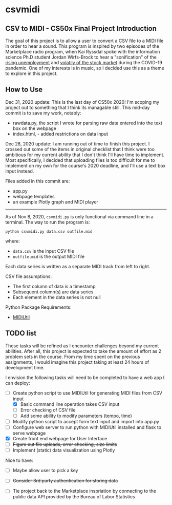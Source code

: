# csvmidi
## CSV to MIDI - CS50x Final Project Introduction

The goal of this project is to allow a user to convert a CSV file to a MIDI file in order to hear a sound. This program is inspired by two episodes of the Marketplace radio program, when Kai Ryssdal spoke with the information science Ph.D student Jordan Wirfs-Brock to hear a "sonification" of the [rising unemployment](https://www.marketplace.org/2020/06/24/heres-what-the-crescendo-of-unemployment-sounds-like/) and [volatily of the stock market](https://www.marketplace.org/2020/03/31/the-sounds-of-a-volatile-stock-market/) during the COVID-19 pandemic.  One of my interests is in music, so I decided use this as a theme to explore in this project.

## How to Use

Dec 31, 2020 update:
This is the last day of CS50x 2020!  I'm scoping my project out to something that I think its managable still.  This mid-day commit is to save my work, notably:
- rawdata.py, the script I wrote for parsing raw data entered into the text box on the webpage
- index.html, - added restrictions on data input

Dec 28, 2020 update:
I am running out of time to finish this project.  I crossed out some of the items in original checklist that I think were too ambitious for my current ability that I don't think I'll have time to implement.  Most specifically, I decided that uploading files is too difficult for me to implement on my own for the course's 2020 deadline, and I'll use a text box input instead.  

Files added in this commit are:
- app.py
- webpage templates
- an example Plotly graph and MIDI player

---

As of Nov 8, 2020, `csvmidi.py` is only functional via command line in a terminal. The way to run the program is:

```
python csvmidi.py data.csv outfile.mid
```
where:
- `data.csv` is the input CSV file
- `outfile.mid` is the output MIDI file

Each data series is written as a separate MIDI track from left to right.

CSV file assumptions:
- The first column of data is a timestamp
- Subsequent column(s) are data series
- Each element in the data series is not null

Python Package Requirements:
- [MIDIUtil](https://midiutil.readthedocs.io/en/1.2.1/index.html)


## TODO list
These tasks will be refined as I encounter challenges beyond my current abilities.  After all, this project is expected to take the amount of effort as 2 problem sets in the course.  From my time spent on the previous assignments, I would imagine this project taking at least 24 hours of development time.

I envision the following tasks will need to be completed to have a web app I can deploy:
- [ ] Create python script to use MIDIUtil for generating MIDI files from CSV input
    - [x] Basic command line operation takes CSV input
    - [ ] Error checking of CSV file
    - [ ] Add some ability to modify parameters (tempo, time)
- [ ] Modify python script to accept form text input and import into app.py
- [ ] Configure web server to run python with MIDIUtil installed and flask to serve webpage
- [x] Create front end webpage for User Interface
- [ ] ~~Figure out file uploads, error checking, size limits~~
- [ ] Implement (static) data visualization using Plotly

Nice to have:
- [ ] Maybe allow user to pick a key
- [ ] ~~Consider 3rd party authentication for storing data~~
- [ ] Tie project back to the Marketplace inspriation by connecting to the public data API provided by the Bureau of Labor Statistics

